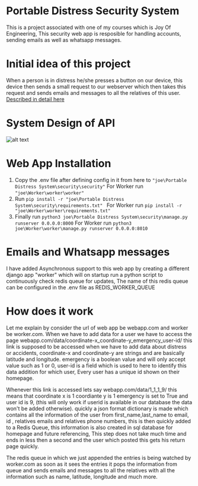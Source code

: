 # Portable Distress Security System
This is a project associated with one of my courses which is Joy Of Engineering, This security web app is resposible for handling accounts, sending emails as well as whatsapp messages.

# Initial idea of this project
When a person is in distress he/she presses a button on our device, this device then sends a small request to our webserver which then takes this request and sends emails and messages to all the relatives of this user.
[Described in detail here](#how-does-it-work)

# System Design of API
![alt text](http://url/to/img.png) 
# Web App Installation
1. Copy the .env file after defining config in it from here to `"joe\Portable Distress System\security\security"` For Worker run `"joe\Worker\worker\worker"`
2. Run `pip install -r "joe\Portable Distress System\security\requirements.txt" ` For Worker run `pip install -r "joe\Worker\worker\requirements.txt" ` 
3. Finally run `python3 joe\Portable Distress System\security\manage.py runserver 0.0.0.0:8000` For Worker run `python3 joe\Worker\worker\manage.py runserver 0.0.0.0:8010`

# Emails and Whatsapp messages
I have added Asynchronous support to this web app by creating a different django app "worker" which will on startup run a python script to continuously check redis queue for updates, The name of this redis queue can be configured in the .env file as REDIS_WORKER_QUEUE

# How does it work
Let me explain by consider the url of web app be webapp.com and worker be worker.com.
When we have to add data for a user we have to access the page webapp.com/data/coordinate-x_coordinate-y_emergency_user-id/ this link is supposed to be accessed when we have to add data about distress or accidents, coordinate-x and coordinate-y are strings and are basically latitude and longitude.
emergency is a boolean value and will only accept value such as 1 or 0, user-id is a field which is used to here to identify this data addition for which user, Every user has a unique id shown on their homepage.

Whenever this link is accessed lets say webapp.com/data/1_1_1_9/ this means that coordinate x is 1 coordiante y is 1 emergency is set to True and user id is 9, (this will only work if userid is available in our database the data won't be added otherwise). quickly a json format dictionary is made which contains all the information of the user from first_name,last_name to email, id , relatives emails and relatives phone numbers, this is then quickly added to a Redis Queue, this information is also created in sql database for homepage and future referencing, This step does not take much time and ends in less then a second and the user which posted this gets his return page quickly.

The redis queue in which we just appended the entries is being watched by worker.com as soon as it sees the entries it pops the information from queue and sends emails and messages to all the relatives with all the information such as name, latitude, longitude and much more. 
